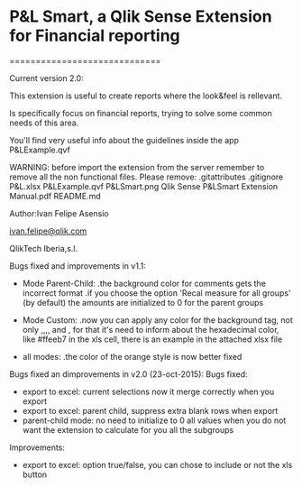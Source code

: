 P&L Smart, a Qlik Sense Extension for Financial reporting 
=============================
=============================

Current version 2.0:

This extension is useful to create reports where the look&feel is rellevant.

Is specifically focus on financial reports, trying to solve some common needs of this area.

You'll find very useful info about the guidelines inside the app P&LExample.qvf

WARNING: before import the extension from the server remember to remove all the non functional files.
Please remove:
.gitattributes
.gitignore
P&L.xlsx
P&LExample.qvf
P&LSmart.png
Qlik Sense P&LSmart Extension Manual.pdf
README.md

Author:Ivan Felipe Asensio

ivan.felipe@qlik.com

QlikTech Iberia,s.l.


Bugs fixed and improvements in v1.1:
- Mode Parent-Child:
	.the background color for comments gets the incorrect format
	.if you choose the option 'Recal measure for all groups' (by default)
	 the amounts are initialized to 0 for the parent groups
- Mode Custom:
	.now you can apply any color for the background tag,
	 not only <violete>,<clear>,<dark>,<red>,<soft> and <orange>,
	 for that it's need to inform about the hexadecimal color, like #ffeeb7 in the xls cell,
	 there is an example in the attached xlsx file

- all modes:
  	.the color of the orange style is now better fixed

Bugs fixed an dimprovements in v2.0 (23-oct-2015):
Bugs fixed:
- export to excel: current selections now it merge correctly when you export
- export to excel: parent child, suppress extra blank rows when export
- parent-child mode: no need to initialize to 0 all values when you do not want the extension to calculate for you all the subgroups

Improvements:
- export to excel: option true/false, you can chose to include or not the xls button